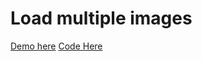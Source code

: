 # Load multiple images
[Demo here](https://karenanndonnachie.github.io/LESS/04/multiImage)
[Code Here](https://github.com/karenanndonnachie/LESS/tree/main/04/multiImage)
